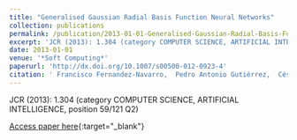```yaml
---
title: "Generalised Gaussian Radial Basis Function Neural Networks"
collection: publications
permalink: /publication/2013-01-01-Generalised-Gaussian-Radial-Basis-Function-Neural-Networks
excerpt: 'JCR (2013): 1.304 (category COMPUTER SCIENCE, ARTIFICIAL INTELLIGENCE, position 59/121 Q2)'
date: 2013-01-01
venue: '*Soft Computing*'
paperurl: 'http://dx.doi.org/10.1007/s00500-012-0923-4'
citation: ' Francisco Fernandez-Navarro,  Pedro Antonio Gutiérrez,  César Hervás-Martínez, &quot;Generalised Gaussian Radial Basis Function Neural Networks.&quot; *Soft Computing*, Vol.17(3), 2013, pp.519-533.'
---
```

JCR (2013): 1.304 (category COMPUTER SCIENCE, ARTIFICIAL INTELLIGENCE, position 59/121 Q2)

[Access paper here](http://dx.doi.org/10.1007/s00500-012-0923-4){:target="_blank"}
